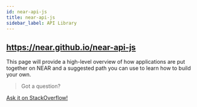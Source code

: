 ```yaml
---
id: near-api-js
title: near-api-js
sidebar_label: API Library
---
```


## https://near.github.io/near-api-js

This page will provide a high-level overview of how applications are put together on NEAR and a suggested path you can use to learn how to build your own.

>Got a question?
<a href="https://stackoverflow.com/questions/tagged/nearprotocol">
  <h8>Ask it on StackOverflow!</h8></a>
